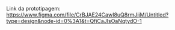 Link da prototipagem: https://www.figma.com/file/CrBJAE24CawI8uQ8rmJijM/Untitled?type=design&node-id=0%3A1&t=QfiCaJIsOaNqtydO-1
